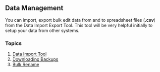 ## Data Management

You can import, export bulk edit data from and to spreadsheet files (**.csv**) from the Data Import Export Tool. This tool will be very helpful initially to setup your data from other systems.

### Topics

1.  [Data Import Tool](https://docs.erpnext.com/docs/v13/user/manual/en/setting-up/data/data-import)
2.  [Downloading Backups](https://docs.erpnext.com/docs/v13/user/manual/en/setting-up/data/download-backup)
3.  [Bulk Rename](https://docs.erpnext.com/docs/v13/user/manual/en/using-erpnext/articles/bulk-rename)